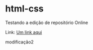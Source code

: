 # html-css

Testando a edição de repositório Online

Link: <a href="#"> Um link aqui </a>

modificação2
